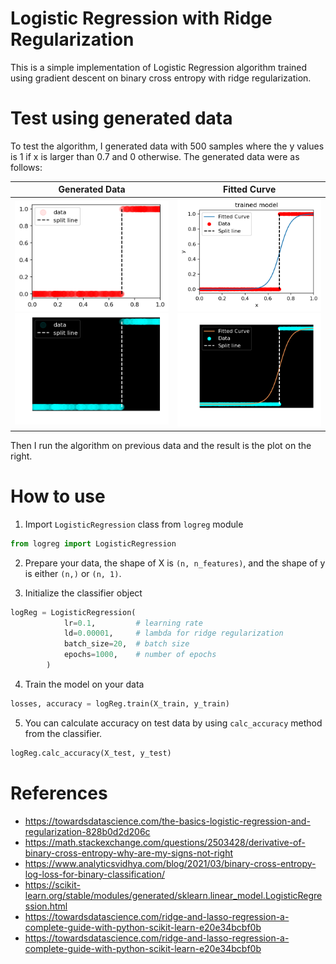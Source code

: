 # Logistic Regression with Ridge Regularization
This is a simple implementation of Logistic Regression algorithm trained using gradient descent on binary cross entropy with ridge regularization. 

# Test using generated data
To test the algorithm, I generated data with 500 samples where the y values is 1 if x is larger than 0.7 and 0 otherwise. The generated data were as follows:


Generated Data             |  Fitted Curve
:-------------------------:|:-------------------------:
![generated data](images/GeneratedData.png#gh-light-mode-only) ![generated data](images/GeneratedData_dark.png#gh-dark-mode-only) |  ![fitted curve](images/FittedCurve.png#gh-light-mode-only) ![fitted curve](images/FittedCurve_dark.png#gh-dark-mode-only)

Then I run the algorithm on previous data and the result is the plot on the right.


# How to use
1. Import `LogisticRegression` class from `logreg` module

```python
from logreg import LogisticRegression
```

2. Prepare your data, the shape of X is `(n, n_features)`, and the shape of y is either `(n,)` or `(n, 1)`.

3. Initialize the classifier object
```python
logReg = LogisticRegression(
            lr=0.1,         # learning rate
            ld=0.00001,     # lambda for ridge regularization
            batch_size=20,  # batch size
            epochs=1000,    # number of epochs
        )
```

4. Train the model on your data
```python
losses, accuracy = logReg.train(X_train, y_train)
```

5. You can calculate accuracy on test data by using `calc_accuracy` method from the classifier.
```python
logReg.calc_accuracy(X_test, y_test)
```

# References
- https://towardsdatascience.com/the-basics-logistic-regression-and-regularization-828b0d2d206c
- https://math.stackexchange.com/questions/2503428/derivative-of-binary-cross-entropy-why-are-my-signs-not-right
- https://www.analyticsvidhya.com/blog/2021/03/binary-cross-entropy-log-loss-for-binary-classification/
- https://scikit-learn.org/stable/modules/generated/sklearn.linear_model.LogisticRegression.html
- https://towardsdatascience.com/ridge-and-lasso-regression-a-complete-guide-with-python-scikit-learn-e20e34bcbf0b
- https://towardsdatascience.com/ridge-and-lasso-regression-a-complete-guide-with-python-scikit-learn-e20e34bcbf0b
